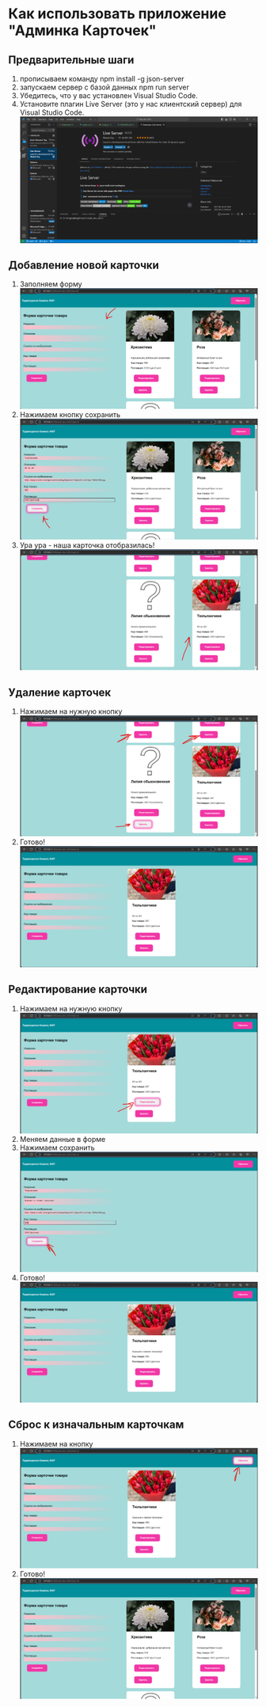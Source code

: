 # Как использовать приложение "Админка Карточек"

## Предварительные шаги
1. прописываем команду npm install -g json-server
2. запускаем сервер с базой данных npm run server
3. Убедитесь, что у вас установлен Visual Studio Code.
4. Установите плагин Live Server (это у нас клиентский сервер) для Visual Studio Code.
![Alt text](howImages/1.png)

## Добавление новой карточки
1. Заполняем форму
![Alt text](howImages/2.png)
2. Нажимаем кнопку сохранить
![Alt text](howImages/3.png)
3. Ура ура - наша карточка отобразилась!
![Alt text](howImages/4.png)

## Удаление карточек
1. Нажимаем на нужную кнопку
![Alt text](howImages/5.png)
2. Готово!
![Alt text](howImages/6.png)

## Редактирование карточки
1. Нажимаем на нужную кнопку
![Alt text](howImages/7.png)
2. Меняем данные в форме
3. Нажимаем сохранить
![Alt text](howImages/8.png)
4. Готово!
![Alt text](howImages/9.png)

## Cброс к изначальным карточкам
1. Нажимаем на кнопку
![Alt text](howImages/10.png)
2. Готово!
![Alt text](howImages/11.png)
